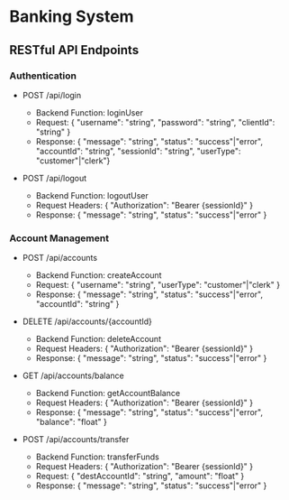 # Banking System

## RESTful API Endpoints

### Authentication

- POST /api/login

  - Backend Function: loginUser
  - Request: { "username": "string", "password": "string", "clientId": "string" }
  - Response: { "message": "string", "status": "success"|"error", "accountId": "string", "sessionId": "string", "userType": "customer"|"clerk"}

- POST /api/logout
  - Backend Function: logoutUser
  - Request Headers: { "Authorization": "Bearer {sessionId}" }
  - Response: { "message": "string", "status": "success"|"error" }

### Account Management

- POST /api/accounts

  - Backend Function: createAccount
  - Request: { "username": "string", "userType": "customer"|"clerk" }
  - Response: { "message": "string", "status": "success"|"error", "accountId": "string" }

- DELETE /api/accounts/{accountId}

  - Backend Function: deleteAccount
  - Request Headers: { "Authorization": "Bearer {sessionId}" }
  - Response: { "message": "string", "status": "success"|"error" }

- GET /api/accounts/balance

  - Backend Function: getAccountBalance
  - Request Headers: { "Authorization": "Bearer {sessionId}" }
  - Response: { "message": "string", "status": "success"|"error", "balance": "float" }

- POST /api/accounts/transfer
  - Backend Function: transferFunds
  - Request Headers: { "Authorization": "Bearer {sessionId}" }
  - Request: { "destAccountId": "string", "amount": "float" }
  - Response: { "message": "string", "status": "success"|"error" }
